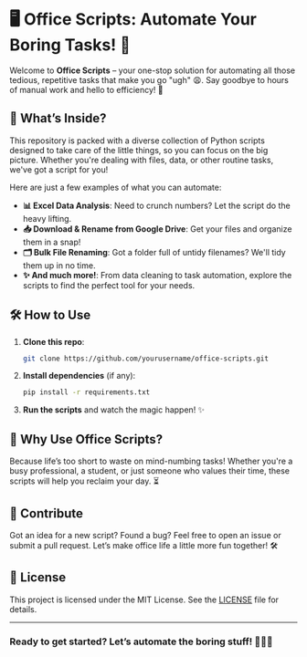 # 🖥️ Office Scripts: Automate Your Boring Tasks! 🚀

Welcome to **Office Scripts** – your one-stop solution for automating all those tedious, repetitive tasks that make you go "ugh" 😩. Say goodbye to hours of manual work and hello to efficiency! 🎉

## 🎯 What’s Inside?

This repository is packed with a diverse collection of Python scripts designed to take care of the little things, so you can focus on the big picture. Whether you're dealing with files, data, or other routine tasks, we've got a script for you!

Here are just a few examples of what you can automate:

- **📊 Excel Data Analysis**: Need to crunch numbers? Let the script do the heavy lifting.
- **📥 Download & Rename from Google Drive**: Get your files and organize them in a snap!
- **🗂️ Bulk File Renaming**: Got a folder full of untidy filenames? We'll tidy them up in no time.
- **✨ And much more!**: From data cleaning to task automation, explore the scripts to find the perfect tool for your needs.

## 🛠️ How to Use

1. **Clone this repo**:

   ```bash
   git clone https://github.com/yourusername/office-scripts.git
   ```

2. **Install dependencies** (if any):

   ```bash
   pip install -r requirements.txt
   ```

3. **Run the scripts** and watch the magic happen! ✨

## 🤔 Why Use Office Scripts?

Because life’s too short to waste on mind-numbing tasks! Whether you're a busy professional, a student, or just someone who values their time, these scripts will help you reclaim your day. ⏳

## 🤝 Contribute

Got an idea for a new script? Found a bug? Feel free to open an issue or submit a pull request. Let’s make office life a little more fun together! 🛠️

## 📜 License

This project is licensed under the MIT License. See the [LICENSE](LICENSE) file for details.

---

### Ready to get started? Let’s automate the boring stuff! 🏃‍♂️💨
